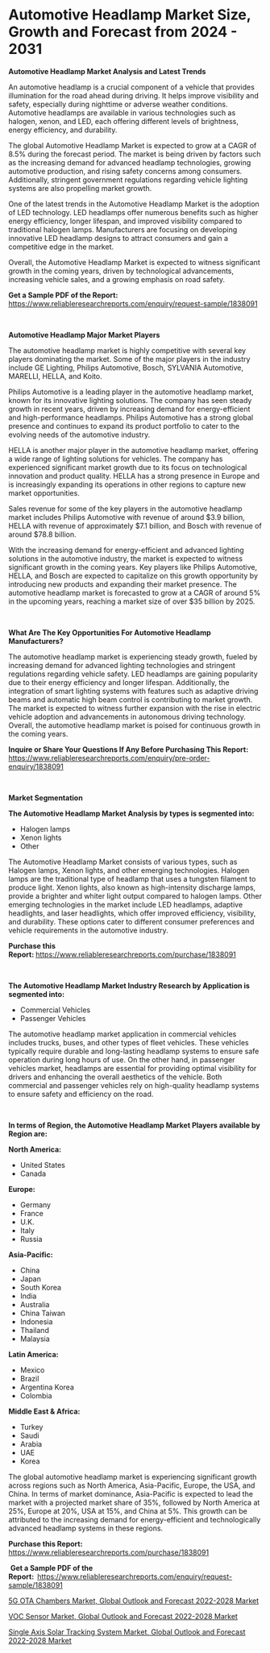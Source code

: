 <p><h1>Automotive Headlamp Market Size, Growth and Forecast from 2024 - 2031</h1></p><p><strong>Automotive Headlamp Market Analysis and Latest Trends</strong></p>
<p><p>An automotive headlamp is a crucial component of a vehicle that provides illumination for the road ahead during driving. It helps improve visibility and safety, especially during nighttime or adverse weather conditions. Automotive headlamps are available in various technologies such as halogen, xenon, and LED, each offering different levels of brightness, energy efficiency, and durability.</p><p>The global Automotive Headlamp Market is expected to grow at a CAGR of 8.5% during the forecast period. The market is being driven by factors such as the increasing demand for advanced headlamp technologies, growing automotive production, and rising safety concerns among consumers. Additionally, stringent government regulations regarding vehicle lighting systems are also propelling market growth.</p><p>One of the latest trends in the Automotive Headlamp Market is the adoption of LED technology. LED headlamps offer numerous benefits such as higher energy efficiency, longer lifespan, and improved visibility compared to traditional halogen lamps. Manufacturers are focusing on developing innovative LED headlamp designs to attract consumers and gain a competitive edge in the market.</p><p>Overall, the Automotive Headlamp Market is expected to witness significant growth in the coming years, driven by technological advancements, increasing vehicle sales, and a growing emphasis on road safety.</p></p>
<p><strong>Get a Sample PDF of the Report:&nbsp;</strong> <a href="https://www.reliableresearchreports.com/enquiry/request-sample/1838091">https://www.reliableresearchreports.com/enquiry/request-sample/1838091</a></p>
<p>&nbsp;</p>
<p><strong>Automotive Headlamp Major Market Players</strong></p>
<p><p>The automotive headlamp market is highly competitive with several key players dominating the market. Some of the major players in the industry include GE Lighting, Philips Automotive, Bosch, SYLVANIA Automotive, MARELLI, HELLA, and Koito.</p><p>Philips Automotive is a leading player in the automotive headlamp market, known for its innovative lighting solutions. The company has seen steady growth in recent years, driven by increasing demand for energy-efficient and high-performance headlamps. Philips Automotive has a strong global presence and continues to expand its product portfolio to cater to the evolving needs of the automotive industry.</p><p>HELLA is another major player in the automotive headlamp market, offering a wide range of lighting solutions for vehicles. The company has experienced significant market growth due to its focus on technological innovation and product quality. HELLA has a strong presence in Europe and is increasingly expanding its operations in other regions to capture new market opportunities.</p><p>Sales revenue for some of the key players in the automotive headlamp market includes Philips Automotive with revenue of around $3.9 billion, HELLA with revenue of approximately $7.1 billion, and Bosch with revenue of around $78.8 billion.</p><p>With the increasing demand for energy-efficient and advanced lighting solutions in the automotive industry, the market is expected to witness significant growth in the coming years. Key players like Philips Automotive, HELLA, and Bosch are expected to capitalize on this growth opportunity by introducing new products and expanding their market presence. The automotive headlamp market is forecasted to grow at a CAGR of around 5% in the upcoming years, reaching a market size of over $35 billion by 2025.</p></p>
<p>&nbsp;</p>
<p><strong>What Are The Key Opportunities For Automotive Headlamp Manufacturers?</strong></p>
<p><p>The automotive headlamp market is experiencing steady growth, fueled by increasing demand for advanced lighting technologies and stringent regulations regarding vehicle safety. LED headlamps are gaining popularity due to their energy efficiency and longer lifespan. Additionally, the integration of smart lighting systems with features such as adaptive driving beams and automatic high beam control is contributing to market growth. The market is expected to witness further expansion with the rise in electric vehicle adoption and advancements in autonomous driving technology. Overall, the automotive headlamp market is poised for continuous growth in the coming years.</p></p>
<p><strong>Inquire or Share Your Questions If Any Before Purchasing This Report:</strong> <a href="https://www.reliableresearchreports.com/enquiry/pre-order-enquiry/1838091">https://www.reliableresearchreports.com/enquiry/pre-order-enquiry/1838091</a></p>
<p>&nbsp;</p>
<p><strong>Market Segmentation</strong></p>
<p><strong>The Automotive Headlamp Market Analysis by types is segmented into:</strong></p>
<p><ul><li>Halogen lamps</li><li>Xenon lights</li><li>Other</li></ul></p>
<p><p>The Automotive Headlamp Market consists of various types, such as Halogen lamps, Xenon lights, and other emerging technologies. Halogen lamps are the traditional type of headlamp that uses a tungsten filament to produce light. Xenon lights, also known as high-intensity discharge lamps, provide a brighter and whiter light output compared to halogen lamps. Other emerging technologies in the market include LED headlamps, adaptive headlights, and laser headlights, which offer improved efficiency, visibility, and durability. These options cater to different consumer preferences and vehicle requirements in the automotive industry.</p></p>
<p><strong>Purchase this Report:&nbsp;</strong><a href="https://www.reliableresearchreports.com/purchase/1838091">https://www.reliableresearchreports.com/purchase/1838091</a></p>
<p>&nbsp;</p>
<p><strong>The Automotive Headlamp Market Industry Research by Application is segmented into:</strong></p>
<p><ul><li>Commercial Vehicles</li><li>Passenger Vehicles</li></ul></p>
<p><p>The automotive headlamp market application in commercial vehicles includes trucks, buses, and other types of fleet vehicles. These vehicles typically require durable and long-lasting headlamp systems to ensure safe operation during long hours of use. On the other hand, in passenger vehicles market, headlamps are essential for providing optimal visibility for drivers and enhancing the overall aesthetics of the vehicle. Both commercial and passenger vehicles rely on high-quality headlamp systems to ensure safety and efficiency on the road.</p></p>
<p>&nbsp;</p>
<p><strong>In terms of Region, the Automotive Headlamp Market Players available by Region are:</strong></p>
<p>
    <p> <strong> North America: </strong>
        <ul>
            <li>United States</li>
            <li>Canada</li>
        </ul>
        </p> 
    <p> <strong> Europe: </strong>
        <ul>
            <li>Germany</li>
            <li>France</li>
            <li>U.K.</li>
            <li>Italy</li>
            <li>Russia</li>
        </ul>
        </p> 
    <p> <strong> Asia-Pacific: </strong>
        <ul>
            <li>China</li>
            <li>Japan</li>
            <li>South Korea</li>
            <li>India</li>
            <li>Australia</li>
            <li>China Taiwan</li>
            <li>Indonesia</li>
            <li>Thailand</li>
            <li>Malaysia</li>
        </ul>
        </p> 
    <p> <strong> Latin America: </strong>
        <ul>
            <li>Mexico</li>
            <li>Brazil</li>
            <li>Argentina Korea</li>
            <li>Colombia</li>
        </ul>
        </p> 
    <p> <strong> Middle East & Africa: </strong>
        <ul>
            <li>Turkey</li>
            <li>Saudi</li>
            <li>Arabia</li>
            <li>UAE</li>
            <li>Korea</li>
        </ul>
    </p>
    </p>
<p><p>The global automotive headlamp market is experiencing significant growth across regions such as North America, Asia-Pacific, Europe, the USA, and China. In terms of market dominance, Asia-Pacific is expected to lead the market with a projected market share of 35%, followed by North America at 25%, Europe at 20%, USA at 15%, and China at 5%. This growth can be attributed to the increasing demand for energy-efficient and technologically advanced headlamp systems in these regions.</p></p>
<p><strong>Purchase this Report: </strong><a href="https://www.reliableresearchreports.com/purchase/1838091">https://www.reliableresearchreports.com/purchase/1838091</a></p>
<p>&nbsp;<strong>Get a Sample PDF of the Report:&nbsp;&nbsp;</strong><a href="https://www.reliableresearchreports.com/enquiry/request-sample/1838091">https://www.reliableresearchreports.com/enquiry/request-sample/1838091</a></p>
<p><strong></strong></p>
<p><p><a href="https://view.publitas.com/reportprime-1/5g-ota-chambers-market-global-outlook-and-forecast-2022-2028-market-insights-market-players-and-forecast-till-2030/">5G OTA Chambers Market, Global Outlook and Forecast 2022-2028 Market</a></p><p><a href="https://view.publitas.com/reportprime-1/voc-sensor-market-global-outlook-and-forecast-2022-2028-market-size-share-trends-analysis-report-by-application-regional-outlook-competitive-strategies-and-segment-forecasts-2023-2030/">VOC Sensor Market, Global Outlook and Forecast 2022-2028 Market</a></p><p><a href="https://view.publitas.com/reportprime-1/single-axis-solar-tracking-system-market-global-outlook-and-forecast-2022-2028-market-size-furnishes-valuable-information-encompassing-market-share-market-trends-and-projections-spanning-from-2023-to-2030/">Single Axis Solar Tracking System Market, Global Outlook and Forecast 2022-2028 Market</a></p></p>